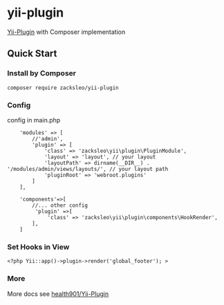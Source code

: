 # yii-plugin

[Yii-Plugin](https://github.com/health901/Yii-Plugin) with Composer implementation

## Quick Start

### Install by Composer

`composer require zacksleo/yii-plugin`

### Config

config in main.php

```
    'modules' => [
        //'admin',
        'plugin' => [
            'class' => 'zacksleo\yii\plugin\PluginModule',
            'layout' => 'layout', // your layout
            'layoutPath' => dirname(__DIR__) . '/modules/admin/views/layouts/', // your layout path
            'pluginRoot' => 'webroot.plugins'
        ]
    ],

    'components'=>[
        //... other config
         'plugin' =>[
             'class' => 'zacksleo\yii\plugin\components\HookRender',
        ],  
    ]

```

### Set Hooks in View

```
<?php Yii::app()->plugin->render('global_footer'); >

```

### More

More docs see [health901/Yii-Plugin](https://github.com/health901/Yii-Plugin)